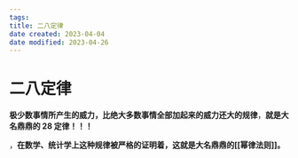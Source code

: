 ```yaml
---
tags:
title: 二八定律
date created: 2023-04-04
date modified: 2023-04-26
---
```


# 二八定律

**极少数事情所产生的威力，比绝大多数事情全部加起来的威力还大的规律**，**就是大名鼎鼎的 28 定律！！！**

，**在数学、统计学上这种规律被严格的证明着，这就是大名鼎鼎的[[幂律法则]]。**
